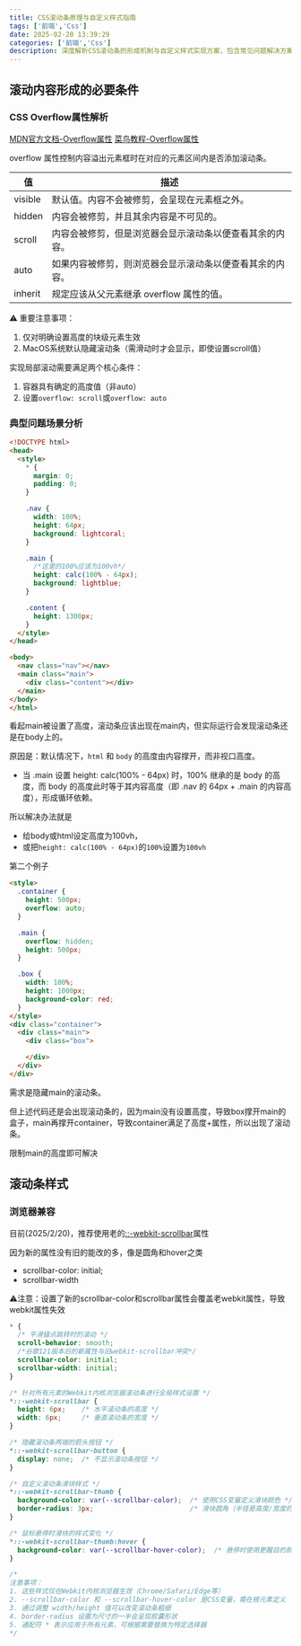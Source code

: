 ```yaml
---
title: CSS滚动条原理与自定义样式指南
tags: ['前端','Css']
date: 2025-02-20 13:39:29
categories: ['前端','Css']
description: 深度解析CSS滚动条的形成机制与自定义样式实现方案，包含常见问题解决方案与浏览器兼容性处理建议
---
```


## 滚动内容形成的必要条件

### CSS Overflow属性解析

[MDN官方文档-Overflow属性](https://developer.mozilla.org/zh-CN/docs/Web/CSS/overflow)
[菜鸟教程-Overflow属性](https://www.runoob.com/css/css-overflow.html)

overflow 属性控制内容溢出元素框时在对应的元素区间内是否添加滚动条。

| 值 | 描述 | 
|---------|---------|
| visible | 默认值。内容不会被修剪，会呈现在元素框之外。 |
| hidden | 内容会被修剪，并且其余内容是不可见的。 |
| scroll | 内容会被修剪，但是浏览器会显示滚动条以便查看其余的内容。 |
| auto | 如果内容被修剪，则浏览器会显示滚动条以便查看其余的内容。 |
| inherit | 规定应该从父元素继承 overflow 属性的值。 |

⚠️ 重要注意事项：

1. 仅对明确设置高度的块级元素生效
2. MacOS系统默认隐藏滚动条（需滑动时才会显示，即使设置scroll值）

实现局部滚动需要满足两个核心条件：

1. 容器具有确定的高度值（非auto）
2. 设置`overflow: scroll`或`overflow: auto`

### 典型问题场景分析

```html
<!DOCTYPE html>
<head>
  <style>
    * {
      margin: 0;
      padding: 0;
    }

    .nav {
      width: 100%;
      height: 64px;
      background: lightcoral;
    }

    .main {
      /*这里的100%应该为100vh*/
      height: calc(100% - 64px);
      background: lightblue;
    }

    .content {
      height: 1300px;
    }
  </style>
</head>

<body>
  <nav class="nav"></nav>
  <main class="main">
    <div class="content"></div>
  </main>
</body>
</html>
```

看起main被设置了高度，滚动条应该出现在main内，但实际运行会发现滚动条还是在body上的。

原因是：默认情况下，`html` 和 `body` 的高度由内容撑开，而非视口高度。

- 当 .main 设置 height: calc(100% - 64px) 时，100% 继承的是 body 的高度，而 body 的高度此时等于其内容高度（即 .nav 的 64px + .main 的内容高度），形成循环依赖。

所以解决办法就是

- 给body或html设定高度为100vh，
- 或把`height: calc(100% - 64px)`的`100%`设置为`100vh`

第二个例子

```html
<style>
  .container {
    height: 500px;
    overflow: auto;
  }

  .main {
    overflow: hidden;
    height: 500px;
  }

  .box {
    width: 100%;
    height: 1000px;
    background-color: red;
  }
</style>
<div class="container">
  <div class="main">
    <div class="box">

    </div>
  </div>
</div>
```

需求是隐藏main的滚动条。

但上述代码还是会出现滚动条的，因为main没有设置高度，导致box撑开main的盒子，main再撑开container，导致container满足了高度+属性，所以出现了滚动条。

限制main的高度即可解决

## 滚动条样式

### 浏览器兼容

目前(2025/2/20)，推荐使用老的[::-webkit-scrollbar](https://developer.mozilla.org/zh-CN/docs/Web/CSS/::-webkit-scrollbar)属性

因为新的属性没有旧的能改的多，像是圆角和hover之类
- scrollbar-color: initial;
- scrollbar-width

⚠️注意：设置了新的scrollbar-color和scrollbar属性会覆盖老webkit属性，导致webkit属性失效

```css
* {
  /* 平滑锚点跳转时的滚动 */
  scroll-behavior: smooth;
  /*谷歌121版本后的新属性与旧webkit-scrollbar冲突*/
  scrollbar-color: initial;
  scrollbar-width: initial;
}

/* 针对所有元素的Webkit内核浏览器滚动条进行全局样式设置 */
*::-webkit-scrollbar {
  height: 6px;    /* 水平滚动条的高度 */
  width: 6px;     /* 垂直滚动条的宽度 */
}

/* 隐藏滚动条两端的箭头按钮 */
*::-webkit-scrollbar-button {
  display: none;  /* 不显示滚动条按钮 */
}

/* 自定义滚动条滑块样式 */
*::-webkit-scrollbar-thumb {
  background-color: var(--scrollbar-color);  /* 使用CSS变量定义滑块颜色 */
  border-radius: 3px;                        /* 滑块圆角（半径是高度/宽度的一半） */
}

/* 鼠标悬停时滑块的样式变化 */
*::-webkit-scrollbar-thumb:hover {
  background-color: var(--scrollbar-hover-color);  /* 悬停时使用更醒目的颜色 */
}

/* 
注意事项：
1. 这些样式仅在Webkit内核浏览器生效（Chrome/Safari/Edge等）
2. --scrollbar-color 和 --scrollbar-hover-color 是CSS变量，需在根元素定义
3. 通过调整 width/height 值可以改变滚动条粗细
4. border-radius 设置为尺寸的一半会呈现胶囊形状
5. 通配符 * 表示应用于所有元素，可根据需要替换为特定选择器
*/
```
